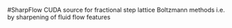 #SharpFlow
CUDA source for fractional step lattice Boltzmann methods i.e. by sharpening of fluid flow features
